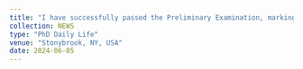 ```yaml
---
title: "I have successfully passed the Preliminary Examination, marking the beginning of the next step in my academic journey at SBU."
collection: NEWS
type: "PhD Daily Life"
venue: "Stonybrook, NY, USA"
date: 2024-06-05
---
```



